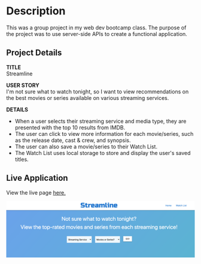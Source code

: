 # Description

This was a group project in my web dev bootcamp class. The purpose of the project was to use server-side APIs to create a functional application. 

## Project Details

<strong>TITLE</strong> <br>
Streamline

<strong>USER STORY</strong> <br>
I'm not sure what to watch tonight, so I want to view recommendations on the best movies or series available on various streaming services.

<strong>DETAILS</strong>
* When a user selects their streaming service and media type, they are presented with the top 10 results from IMDB. 
* The user can click to view more information for each movie/series, such as the release date, cast & crew, and synopsis.
* The user can also save a movie/series to their Watch List.
* The Watch List uses local storage to store and display the user's saved titles.


## Live Application
View the live page [here.](https://mrpancakes.github.io/streaming-service-api/)

![Portfolio Preview](./assets/images/application-screenshot.png)
